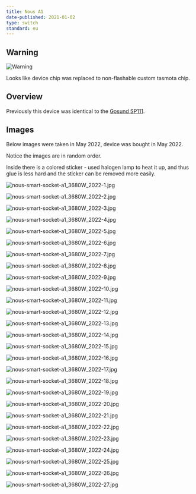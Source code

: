 ```yaml
---
title: Nous A1
date-published: 2021-01-02
type: switch
standard: eu
---
```


## Warning

![Warning](https://upload.wikimedia.org/wikipedia/commons/thumb/1/17/Warning.svg/260px-Warning.svg.png)

Looks like device chip was replaced to non-flashable custom tasmota chip.

## Overview

Previously this device was identical to the [Gosund SP111](/devices/gosund-sp111/).

## Images

Below images were taken in May 2022, device was bought in May 2022.

Notice the images are in random order.

Inside there is a colored sticker - used halogen lamp to heat it up, and thus
glue is less hard and the sticker can be removed more easily.

![nous-smart-socket-a1_3680W_2022-1.jpg](nous-smart-socket-a1_3680W_2022-1.jpg)

![nous-smart-socket-a1_3680W_2022-2.jpg](nous-smart-socket-a1_3680W_2022-2.jpg)

![nous-smart-socket-a1_3680W_2022-3.jpg](nous-smart-socket-a1_3680W_2022-3.jpg)

![nous-smart-socket-a1_3680W_2022-4.jpg](nous-smart-socket-a1_3680W_2022-4.jpg)

![nous-smart-socket-a1_3680W_2022-5.jpg](nous-smart-socket-a1_3680W_2022-5.jpg)

![nous-smart-socket-a1_3680W_2022-6.jpg](nous-smart-socket-a1_3680W_2022-6.jpg)

![nous-smart-socket-a1_3680W_2022-7.jpg](nous-smart-socket-a1_3680W_2022-7.jpg)

![nous-smart-socket-a1_3680W_2022-8.jpg](nous-smart-socket-a1_3680W_2022-8.jpg)

![nous-smart-socket-a1_3680W_2022-9.jpg](nous-smart-socket-a1_3680W_2022-9.jpg)

![nous-smart-socket-a1_3680W_2022-10.jpg](nous-smart-socket-a1_3680W_2022-10.jpg)

![nous-smart-socket-a1_3680W_2022-11.jpg](nous-smart-socket-a1_3680W_2022-11.jpg)

![nous-smart-socket-a1_3680W_2022-12.jpg](nous-smart-socket-a1_3680W_2022-12.jpg)

![nous-smart-socket-a1_3680W_2022-13.jpg](nous-smart-socket-a1_3680W_2022-13.jpg)

![nous-smart-socket-a1_3680W_2022-14.jpg](nous-smart-socket-a1_3680W_2022-14.jpg)

![nous-smart-socket-a1_3680W_2022-15.jpg](nous-smart-socket-a1_3680W_2022-15.jpg)

![nous-smart-socket-a1_3680W_2022-16.jpg](nous-smart-socket-a1_3680W_2022-16.jpg)

![nous-smart-socket-a1_3680W_2022-17.jpg](nous-smart-socket-a1_3680W_2022-17.jpg)

![nous-smart-socket-a1_3680W_2022-18.jpg](nous-smart-socket-a1_3680W_2022-18.jpg)

![nous-smart-socket-a1_3680W_2022-19.jpg](nous-smart-socket-a1_3680W_2022-19.jpg)

![nous-smart-socket-a1_3680W_2022-20.jpg](nous-smart-socket-a1_3680W_2022-20.jpg)

![nous-smart-socket-a1_3680W_2022-21.jpg](nous-smart-socket-a1_3680W_2022-21.jpg)

![nous-smart-socket-a1_3680W_2022-22.jpg](nous-smart-socket-a1_3680W_2022-22.jpg)

![nous-smart-socket-a1_3680W_2022-23.jpg](nous-smart-socket-a1_3680W_2022-23.jpg)

![nous-smart-socket-a1_3680W_2022-24.jpg](nous-smart-socket-a1_3680W_2022-24.jpg)

![nous-smart-socket-a1_3680W_2022-25.jpg](nous-smart-socket-a1_3680W_2022-25.jpg)

![nous-smart-socket-a1_3680W_2022-26.jpg](nous-smart-socket-a1_3680W_2022-26.jpg)

![nous-smart-socket-a1_3680W_2022-27.jpg](nous-smart-socket-a1_3680W_2022-27.jpg)

